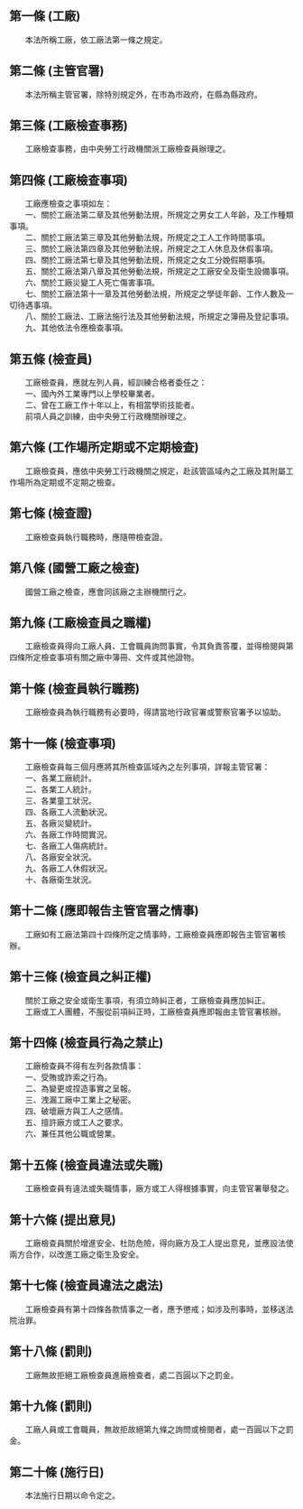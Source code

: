 第一條 (工廠)
-------------
　　本法所稱工廠，依工廠法第一條之規定。  


第二條 (主管官署)
-----------------
　　本法所稱主管官署，除特別規定外，在市為市政府，在縣為縣政府。  


第三條 (工廠檢查事務)
---------------------
　　工廠檢查事務，由中央勞工行政機關派工廠檢查員辦理之。  


第四條 (工廠檢查事項)
---------------------
　　工廠應檢查之事項如左：  
　　一、關於工廠法第二章及其他勞動法規，所規定之男女工人年齡，及工作種類事項。  
　　二、關於工廠法第三章及其他勞動法規，所規定之工人工作時間事項。  
　　三、關於工廠法第四章及其他勞動法規，所規定之工人休息及休假事項。  
　　四、關於工廠法第七章及其他勞動法規，所規定之女工分娩假期事項。  
　　五、關於工廠法第八章及其他勞動法規，所規定之工廠安全及衛生設備事項。  
　　六、關於工廠災變工人死亡傷害事項。  
　　七、關於工廠法第十一章及其他勞動法規，所規定之學徒年齡、工作人數及一切待遇事項。  
　　八、關於工廠法、工廠法施行法及其他勞動法規，所規定之簿冊及登記事項。  
　　九、其他依法令應檢查事項。  


第五條 (檢查員)
---------------
　　工廠檢查員，應就左列人員，經訓練合格者委任之：  
　　一、國內外工業專門以上學校畢業者。  
　　二、曾在工廠工作十年以上，有相當學術技能者。  
　　前項人員之訓練，由中央勞工行政機關辦理之。  


第六條 (工作場所定期或不定期檢查)
---------------------------------
　　工廠檢查員，應依中央勞工行政機關之規定，赴該管區域內之工廠及其附屬工作場所為定期或不定期之檢查。  


第七條 (檢查證)
---------------
　　工廠檢查員執行職務時，應隨帶檢查證。  


第八條 (國營工廠之檢查)
-----------------------
　　國營工廠之檢查，應會同該廠之主辦機關行之。  


第九條 (工廠檢查員之職權)
-------------------------
　　工廠檢查員得向工廠人員、工會職員詢問事實，令其負責答覆，並得檢閱與第四條所定檢查事項有關之廠中簿冊、文件或其他證物。  


第十條 (檢查員執行職務)
-----------------------
　　工廠檢查員為執行職務有必要時，得請當地行政官署或警察官署予以協助。  


第十一條 (檢查事項)
-------------------
　　工廠檢查員每三個月應將其所檢查區域內之左列事項，詳報主管官署：  
　　一、各業工廠統計。  
　　二、各業工人統計。  
　　三、各業童工狀況。  
　　四、各廠工人流動狀況。  
　　五、各廠災變統計。  
　　六、各廠工作時間實況。  
　　七、各廠工人傷病統計。  
　　八、各廠安全狀況。  
　　九、各廠工人休假狀況。  
　　十、各廠衛生狀況。  


第十二條 (應即報告主管官署之情事)
---------------------------------
　　工廠如有工廠法第四十四條所定之情事時，工廠檢查員應即報告主管官署核辦。  


第十三條 (檢查員之糾正權)
-------------------------
　　關於工廠之安全或衛生事項，有須立時糾正者，工廠檢查員應加糾正。  
　　工廠或工人團體，不服從前項糾正時，工廠檢查員應即報由主管官署核辦。  


第十四條 (檢查員行為之禁止)
---------------------------
　　工廠檢查員不得有左列各款情事：  
　　一、受賄或詐索之行為。  
　　二、為變更或捏造事實之呈報。  
　　三、洩漏工廠中工業上之秘密。  
　　四、破壞廠方與工人之感情。  
　　五、擅許廠方或工人之要求。  
　　六、兼任其他公職或營業。  


第十五條 (檢查員違法或失職)
---------------------------
　　工廠檢查員有違法或失職情事，廠方或工人得根據事實，向主管官署舉發之。  


第十六條 (提出意見)
-------------------
　　工廠檢查員關於增進安全、杜防危險，得向廠方及工人提出意見，並應設法使兩方合作，以改進工廠之衛生及安全。  


第十七條 (檢查員違法之處法)
---------------------------
　　工廠檢查員有第十四條各款情事之一者，應予懲戒；如涉及刑事時，並移送法院治罪。  


第十八條 (罰則)
---------------
　　工廠無故拒絕工廠檢查員進廠檢查者，處二百圓以下之罰金。  


第十九條 (罰則)
---------------
　　工廠人員或工會職員，無故拒故絕第九條之詢問或檢閱者，處一百圓以下之罰金。  


第二十條 (施行日)
-----------------
　　本法施行日期以命令定之。